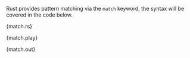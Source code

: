 Rust provides pattern matching via the `match` keyword, the syntax will be
covered in the code below.

{match.rs}

{match.play}

{match.out}
